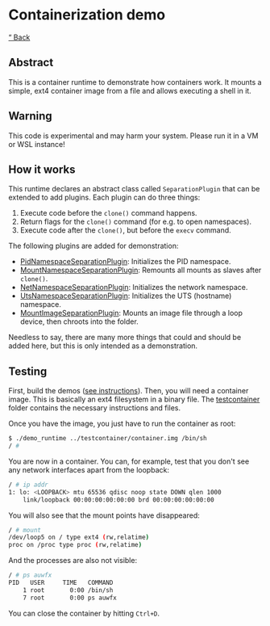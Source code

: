 # Containerization demo

[&ldquo; Back](../)

## Abstract

This is a container runtime to demonstrate how containers work. It mounts a simple, ext4 container image from a file
and allows executing a shell in it.

## Warning

This code is experimental and may harm your system. Please run it in a VM or WSL instance!

## How it works

This runtime declares an abstract class called `SeparationPlugin` that can be extended to add plugins. Each plugin
can do three things:

1. Execute code before the `clone()` command happens.
2. Return flags for the `clone()` command (for e.g. to open namespaces).
3. Execute code after the `clone()`, but before the `execv` command.

The following plugins are added for demonstration:

- [PidNamespaceSeparationPlugin](plugin/PidNamespaceSeparationPlugin.h): Initializes the PID namespace.
- [MountNamespaceSeparationPlugin](plugin/MountNamespaceSeparationPlugin.h): Remounts all mounts as slaves after `clone()`.
- [NetNamespaceSeparationPlugin](plugin/NetNamespaceSeparationPlugin.h): Initializes the network namespace.
- [UtsNamespaceSeparationPlugin](plugin/UtsNamespaceSeparationPlugin.h): Initializes the UTS (hostname) namespace.
- [MountImageSeparationPlugin](plugin/MountImageSeparationPlugin.h): Mounts an image file through a loop device, then chroots into the folder.

Needless to say, there are many more things that could and should be added here, but this is only intended as a
demonstration.

## Testing

First, build the demos ([see instructions](../README.md)). Then, you will need a container image.
This is basically an ext4 filesystem in a binary file. The [testcontainer](../testcontainer) folder contains the necessary
instructions and files.

Once you have the image, you just have to run the container as root:

```bash
$ ./demo_runtime ../testcontainer/container.img /bin/sh
/ #
```

You are now in a container. You can, for example, test that you don't see any network interfaces apart from the
loopback:

```bash
/ # ip addr
1: lo: <LOOPBACK> mtu 65536 qdisc noop state DOWN qlen 1000
    link/loopback 00:00:00:00:00:00 brd 00:00:00:00:00:00
```

You will also see that the mount points have disappeared:

```bash
/ # mount
/dev/loop5 on / type ext4 (rw,relatime)
proc on /proc type proc (rw,relatime)
```

And the processes are also not visible:

```bash
/ # ps auwfx
PID   USER     TIME   COMMAND
    1 root       0:00 /bin/sh
    7 root       0:00 ps auwfx
```

You can close the container by hitting `Ctrl+D`.